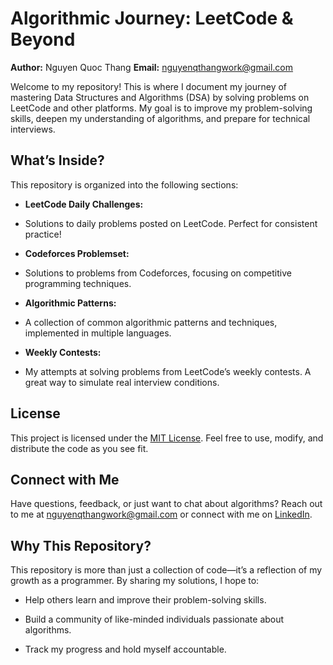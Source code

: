 
# Algorithmic Journey: LeetCode & Beyond

**Author:** Nguyen Quoc Thang
**Email:** nguyenqthangwork@gmail.com

Welcome to my repository! This is where I document my journey of mastering Data Structures and Algorithms (DSA) by solving problems on LeetCode and other platforms. My goal is to improve my problem-solving skills, deepen my understanding of algorithms, and prepare for technical interviews.


## What’s Inside?

This repository is organized into the following sections:

*   **LeetCode Daily Challenges:**
*   Solutions to daily problems posted on LeetCode. Perfect for consistent practice!

*   **Codeforces Problemset:**
*   Solutions to problems from Codeforces, focusing on competitive programming techniques.

*   **Algorithmic Patterns:**
*   A collection of common algorithmic patterns and techniques, implemented in multiple languages.

*   **Weekly Contests:**
*   My attempts at solving problems from LeetCode’s weekly contests. A great way to simulate real interview conditions.

## License

This project is licensed under the [MIT License](LICENSE). Feel free to use, modify, and distribute the code as you see fit.

## Connect with Me

Have questions, feedback, or just want to chat about algorithms? Reach out to me at [nguyenqthangwork@gmail.com](nguyenqthangwork@gmail.com) or connect with me on [LinkedIn](https://www.linkedin.com/in/nguyenquocthang/).

## Why This Repository?

This repository is more than just a collection of code—it’s a reflection of my growth as a programmer. By sharing my solutions, I hope to:

*   Help others learn and improve their problem-solving skills.

*   Build a community of like-minded individuals passionate about algorithms.

*   Track my progress and hold myself accountable.
